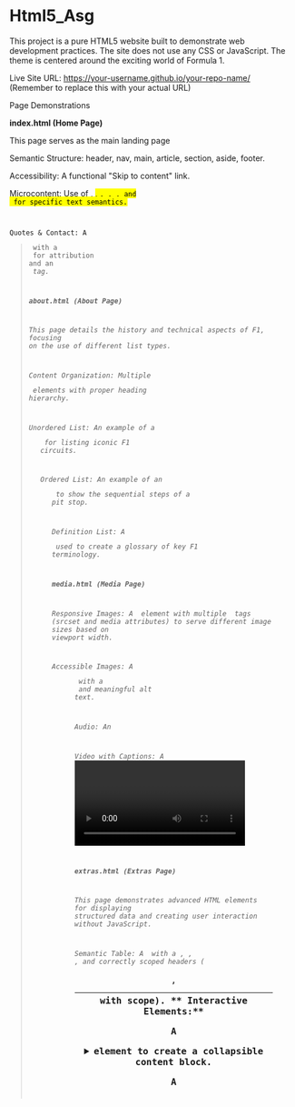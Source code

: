 # Html5_Asg
This project is a pure HTML5 website built to demonstrate web development practices. The site does not use any CSS or JavaScript. The theme is centered around the exciting world of Formula 1.

Live Site URL: https://your-username.github.io/your-repo-name/ (Remember to replace this with your actual URL)

Page Demonstrations

**index.html (Home Page)**

This page serves as the main landing page 

Semantic Structure: header, nav, main, article, section, aside, footer.

Accessibility: A functional "Skip to content" link.

Microcontent: Use of <time>, <mark>, <code>, <kbd>, <samp>, and <abbr> for specific text semantics.

Quotes & Contact: A <blockquote> with a <footer> for attribution and an <address> tag.


**about.html (About Page)**

This page details the history and technical aspects of F1, focusing on the use of different list types.

Content Organization: Multiple <section> elements with proper heading hierarchy.

Unordered List: An example of a <ul> for listing iconic F1 circuits.

Ordered List: An example of an <ol> to show the sequential steps of a pit stop.

Definition List: A <dl> used to create a glossary of key F1 terminology.

**media.html (Media Page)**

Responsive Images: A <picture> element with multiple <source> tags (srcset and media attributes) to serve different image sizes based on viewport width.

Accessible Images: A <figure> with a <figcaption> and meaningful alt text.

Audio: An <audio> element with the controls attribute.

Video with Captions: A <video> element with a linked WebVTT (.vtt) file via the <track> element for accessibility.

**extras.html (Extras Page)**

This page demonstrates advanced HTML elements for displaying structured data and creating user interaction without JavaScript.

Semantic Table: A <table> with a <caption>, <thead>, <tbody>, <tfoot>, and correctly scoped headers (<th> with scope).
**
Interactive Elements:**

A <details> and <summary> element to create a collapsible content block.

A <dialog> element shown by default with the open attribute.

Data Visualization: The <progress> and <meter> elements to display data like race progress and tyre wear.
